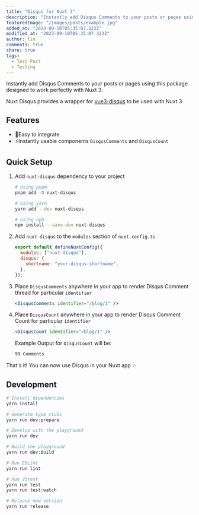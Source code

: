 ```yaml
---
title: "Disqus for Nuxt 3"
description: "Instantly add Disqus Comments to your posts or pages using this package designed to work perfectly with Nuxt 3."
featuredImage: "/images/posts/example.jpg"
added_at: "2023-09-10T05:35:07.322Z"
modified_at: "2023-09-10T05:35:07.322Z"
author: tim
comments: true
share: true
tags:
  - Test Post
  - Testing
---
```


Instantly add Disqus Comments to your posts or pages using this package designed to work perfectly with Nuxt 3.

Nuxt Disqus provides a wrapper for [vue3-disqus](https://github.com/modbender/vue3-disqus) to be used with Nuxt 3

## Features

- 🔆Easy to integrate
- ⚡️Instantly usable components `DisqusComments` and `DisqusCount`

## Quick Setup

1. Add `nuxt-disqus` dependency to your project

   ```bash
   # Using pnpm
   pnpm add -D nuxt-disqus

   # Using yarn
   yarn add --dev nuxt-disqus

   # Using npm
   npm install --save-dev nuxt-disqus
   ```

2. Add `nuxt-disqus` to the `modules` section of `nuxt.config.ts`

   ```js
   export default defineNuxtConfig({
     modules: ["nuxt-disqus"],
     disqus: {
       shortname: "your-disqus-shortname",
     },
   });
   ```

3. Place `DisqusComments` anywhere in your app to render Disqus Comment thread for particular `identifier`

   ```jsx
   <DisqusComments identifier="/blog/1" />
   ```

4. Place `DisqusCount` anywhere in your app to render Disqus Comment Count for particular `identifier`

   ```jsx
   <DisqusCount identifier="/blog/1" />
   ```

   Example Output for `DisqusCount` will be:

   ```xml
   99 Comments
   ```

That's it! You can now use Disqus in your Nuxt app ✨

## Development

```bash
# Install dependencies
yarn install

# Generate type stubs
yarn run dev:prepare

# Develop with the playground
yarn run dev

# Build the playground
yarn run dev:build

# Run ESLint
yarn run lint

# Run Vitest
yarn run test
yarn run test:watch

# Release new version
yarn run release
```

<!-- Badges -->

[npm-version-src]: https://img.shields.io/npm/v/nuxt-disqus/latest.svg?style=flat&colorA=18181B&colorB=28CF8D
[npm-version-href]: https://npmjs.com/package/nuxt-disqus
[npm-downloads-src]: https://img.shields.io/npm/dm/nuxt-disqus.svg?style=flat&colorA=18181B&colorB=28CF8D
[npm-downloads-href]: https://npmjs.com/package/nuxt-disqus
[license-src]: https://img.shields.io/npm/l/nuxt-disqus.svg?style=flat&colorA=18181B&colorB=28CF8D
[license-href]: https://npmjs.com/package/nuxt-disqus
[nuxt-src]: https://img.shields.io/badge/Nuxt-18181B?logo=nuxt.js
[nuxt-href]: https://nuxt.com
